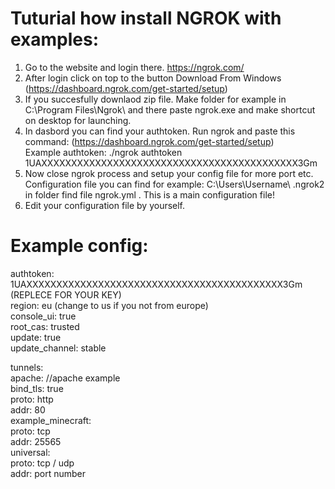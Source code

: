 # Tuturial how install NGROK with examples:

1. Go to the website and login there. https://ngrok.com/
2. After login click on top to the button Download From Windows (https://dashboard.ngrok.com/get-started/setup)
3. If you succesfully downlaod zip file. Make folder for example in C:\Program Files\Ngrok\ and there paste ngrok.exe and make shortcut on desktop for launching.
4. In dasbord you can find your authtoken. Run ngrok and paste this command: (https://dashboard.ngrok.com/get-started/setup) <br>
 Example authtoken: ./ngrok authtoken 1UAXXXXXXXXXXXXXXXXXXXXXXXXXXXXXXXXXXXXXXXXXXX3Gm
5. Now close ngrok process and setup your config file for more port etc. <br>
Configuration file you can find for example: C:\Users\Username\ .ngrok2 in folder find file ngrok.yml . This is a main configuration file!
6. Edit your configuration file by yourself. 


# Example config:
authtoken: 1UAXXXXXXXXXXXXXXXXXXXXXXXXXXXXXXXXXXXXXXXXXXX3Gm (REPLECE FOR YOUR KEY)<br>
region: eu (change to us if you not from europe)<br>
console_ui: true<br>
root_cas: trusted<br>
update: true<br>
update_channel: stable <br>

tunnels:<br>
 apache:  //apache example <br>
    bind_tls: true <br>
    proto: http <br>
    addr: 80 <br>
  example_minecraft: <br>
    proto: tcp <br>
    addr: 25565<br>
   universal: <br>
    proto: tcp / udp <br>
    addr: port number <br>
